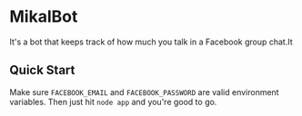MikalBot
======

It's a bot that keeps track of how much you talk in a Facebook group chat.It

Quick Start
------

Make sure `FACEBOOK_EMAIL` and `FACEBOOK_PASSWORD` are valid environment variables. Then just hit `node app` and you're good to go.